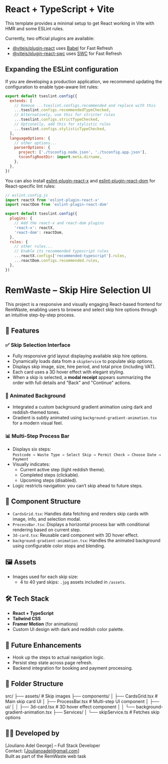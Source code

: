 # React + TypeScript + Vite

This template provides a minimal setup to get React working in Vite with HMR and some ESLint rules.

Currently, two official plugins are available:

- [@vitejs/plugin-react](https://github.com/vitejs/vite-plugin-react/blob/main/packages/plugin-react) uses [Babel](https://babeljs.io/) for Fast Refresh
- [@vitejs/plugin-react-swc](https://github.com/vitejs/vite-plugin-react/blob/main/packages/plugin-react-swc) uses [SWC](https://swc.rs/) for Fast Refresh

## Expanding the ESLint configuration

If you are developing a production application, we recommend updating the configuration to enable type-aware lint rules:

```js
export default tseslint.config({
  extends: [
    // Remove ...tseslint.configs.recommended and replace with this
    ...tseslint.configs.recommendedTypeChecked,
    // Alternatively, use this for stricter rules
    ...tseslint.configs.strictTypeChecked,
    // Optionally, add this for stylistic rules
    ...tseslint.configs.stylisticTypeChecked,
  ],
  languageOptions: {
    // other options...
    parserOptions: {
      project: ['./tsconfig.node.json', './tsconfig.app.json'],
      tsconfigRootDir: import.meta.dirname,
    },
  },
})
```

You can also install [eslint-plugin-react-x](https://github.com/Rel1cx/eslint-react/tree/main/packages/plugins/eslint-plugin-react-x) and [eslint-plugin-react-dom](https://github.com/Rel1cx/eslint-react/tree/main/packages/plugins/eslint-plugin-react-dom) for React-specific lint rules:

```js
// eslint.config.js
import reactX from 'eslint-plugin-react-x'
import reactDom from 'eslint-plugin-react-dom'

export default tseslint.config({
  plugins: {
    // Add the react-x and react-dom plugins
    'react-x': reactX,
    'react-dom': reactDom,
  },
  rules: {
    // other rules...
    // Enable its recommended typescript rules
    ...reactX.configs['recommended-typescript'].rules,
    ...reactDom.configs.recommended.rules,
  },
})
```

# RemWaste – Skip Hire Selection UI

This project is a responsive and visually engaging React-based frontend for RemWaste, enabling users to browse and select skip hire options through an intuitive step-by-step process.

## 🚀 Features

### ✅ Skip Selection Interface
- Fully responsive grid layout displaying available skip hire options.
- Dynamically loads data from a `skipService` to populate skip options.
- Displays skip image, size, hire period, and total price (including VAT).
- Each card uses a 3D hover effect with elegant styling.
- When a skip is selected, a **modal receipt** appears summarizing the order with full details and "Back" and "Continue" actions.

### 🌈 Animated Background
- Integrated a custom background gradient animation using dark and reddish-themed tones.
- Gradient is subtly animated using `background-gradient-animation.tsx` for a modern visual feel.

### 📊 Multi-Step Process Bar
- Displays six steps:  
  `Postcode → Waste Type → Select Skip → Permit Check → Choose Date → Payment`
- Visually indicates:
  - Current active step (light reddish theme).
  - Completed steps (clickable).
  - Upcoming steps (disabled).
- Logic restricts navigation: you can’t skip ahead to future steps.

## 🧱 Component Structure

- `CardsGrid.tsx`: Handles data fetching and renders skip cards with image, info, and selection modal.
- `ProcessBar.tsx`: Displays a horizontal process bar with conditional rendering based on current step.
- `3d-card.tsx`: Reusable card component with 3D hover effect.
- `background-gradient-animation.tsx`: Handles the animated background using configurable color stops and blending.

## 🖼️ Assets
- Images used for each skip size:
  - 4 to 40 yard skips: `.jpg` assets included in `/assets`.

## 🛠️ Tech Stack
- **React + TypeScript**
- **Tailwind CSS**
- **Framer Motion** (for animations)
- Custom UI design with dark and reddish color palette.

## 🔄 Future Enhancements
- Hook up the steps to actual navigation logic.
- Persist step state across page refresh.
- Backend integration for booking and payment processing.

## 📂 Folder Structure
src/
├── assets/ # Skip images
├── components/
│ ├── CardsGrid.tsx # Main skip card UI
│ ├── ProcessBar.tsx # Multi-step UI component
│ ├── ui/
│ │ ├── 3d-card.tsx # 3D hover effect component
│ │ └── background-gradient-animation.tsx
├── Services/
│ └── skipService.ts # Fetches skip options


## 🧑‍💻 Developed by

[Jouliano Adel George] – Full Stack Developer  
Contact: [Joulianoadel@gmail.com]  
Built as part of the RemWaste web task
